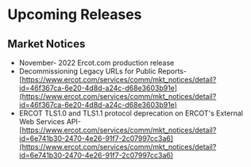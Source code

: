 # Upcoming Releases 

## Market Notices 
- November- 2022 Ercot.com production release 
- Decommissioning Legacy URLs for Public Reports- [https://www.ercot.com/services/comm/mkt_notices/detail?id=46f367ca-6e20-4d8d-a24c-d68e3603b91e](https://www.ercot.com/services/comm/mkt_notices/detail?id=46f367ca-6e20-4d8d-a24c-d68e3603b91e) 
- ERCOT TLS1.0 and TLS1.1 protocol deprecation on ERCOT's External Web Services API- [https://www.ercot.com/services/comm/mkt_notices/detail?id=6e741b30-2470-4e26-91f7-2c07997cc3a6](https://www.ercot.com/services/comm/mkt_notices/detail?id=6e741b30-2470-4e26-91f7-2c07997cc3a6)

